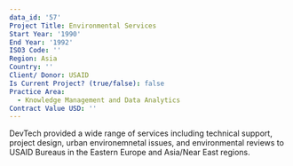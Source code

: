 ```yaml
---
data_id: '57'
Project Title: Environmental Services
Start Year: '1990'
End Year: '1992'
ISO3 Code: ''
Region: Asia
Country: ''
Client/ Donor: USAID
Is Current Project? (true/false): false
Practice Area:
  - Knowledge Management and Data Analytics
Contract Value USD: ''
---
```

DevTech provided a wide range of services including technical support, project design, urban environemnetal issues, and environmental reviews to USAID Bureaus in the Eastern Europe and Asia/Near East regions.